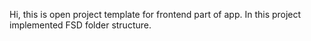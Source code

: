 Hi, this is open project template for frontend part of app.
In this project implemented FSD folder structure.
